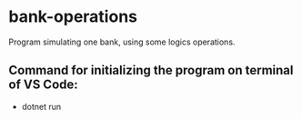 # bank-operations
Program simulating one bank, using some logics operations.

## Command for initializing the program on terminal of VS Code:
- dotnet run
